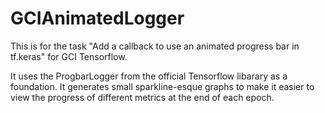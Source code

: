 # GCIAnimatedLogger
This is for the task "Add a callback to use an animated progress bar in tf.keras" for GCI Tensorflow.

It uses the ProgbarLogger from the official Tensorflow libarary as a foundation. It generates small sparkline-esque graphs to make it easier to view the progress of different metrics at the end of each epoch.
